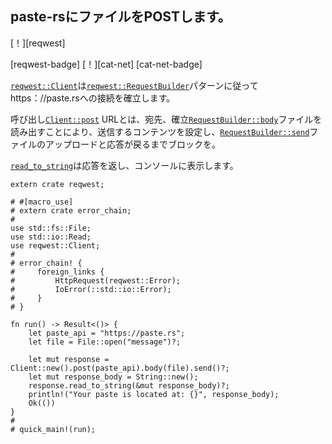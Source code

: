 ## <!--POST a file to paste-rs.--> paste-rsにファイルをPOSTします。

<!--[!][reqwest]-->
[！][reqwest]
<!--[reqwest-badge] [!][cat-net]-->
[reqwest-badge] [！][cat-net]
[cat-net-badge]
<!--[`reqwest::Client`] establishes a connection to https://paste.rs following the [`reqwest::RequestBuilder`] pattern.-->
[`reqwest::Client`]は[`reqwest::RequestBuilder`]パターンに従ってhttps：//paste.rsへの接続を確立します。
<!--Calling [`Client::post`] with a URL establishes the destination, [`RequestBuilder::body`] sets the content to send by reading the file, and [`RequestBuilder::send`] blocks until the file uploads and the response returns.-->
呼び出し[`Client::post`] URLとは、宛先、確立[`RequestBuilder::body`]ファイルを読み出すことにより、送信するコンテンツを設定し、[`RequestBuilder::send`]ファイルのアップロードと応答が戻るまでブロックを。
<!--[`read_to_string`] returns the response and displays in the console.-->
[`read_to_string`]は応答を返し、コンソールに表示します。

```rust,no_run
extern crate reqwest;

# #[macro_use]
# extern crate error_chain;
#
use std::fs::File;
use std::io::Read;
use reqwest::Client;
#
# error_chain! {
#     foreign_links {
#         HttpRequest(reqwest::Error);
#         IoError(::std::io::Error);
#     }
# }

fn run() -> Result<()> {
    let paste_api = "https://paste.rs";
    let file = File::open("message")?;

    let mut response = Client::new().post(paste_api).body(file).send()?;
    let mut response_body = String::new();
    response.read_to_string(&mut response_body)?;
    println!("Your paste is located at: {}", response_body);
    Ok(())
}
#
# quick_main!(run);
```

<!--[`Client::post`]: https://docs.rs/reqwest/*/reqwest/struct.Client.html#method.post
 [`read_to_string`]: https://doc.rust-lang.org/std/io/trait.Read.html#method.read_to_string
 [`RequestBuilder::body`]: https://docs.rs/reqwest/*/reqwest/struct.RequestBuilder.html#method.body
 [`RequestBuilder::send`]: https://docs.rs/reqwest/*/reqwest/struct.RequestBuilder.html#method.send
 [`reqwest::Client`]: https://docs.rs/reqwest/*/reqwest/struct.Client.html
 [`reqwest::RequestBuilder`]: https://docs.rs/reqwest/*/reqwest/struct.RequestBuilder.html
-->
[`Client::post`]: https://docs.rs/reqwest/*/reqwest/struct.Client.html#method.post
 [`read_to_string`]: https://doc.rust-lang.org/std/io/trait.Read.html#method.read_to_string
 [`RequestBuilder::body`]: https://docs.rs/reqwest/*/reqwest/struct.RequestBuilder.html#method.body
 [`RequestBuilder::send`]: https://docs.rs/reqwest/*/reqwest/struct.RequestBuilder.html#method.send
 [`reqwest::Client`]: https://docs.rs/reqwest/*/reqwest/struct.Client.html
 [`reqwest::RequestBuilder`]: https://docs.rs/reqwest/*/reqwest/struct.RequestBuilder.html

